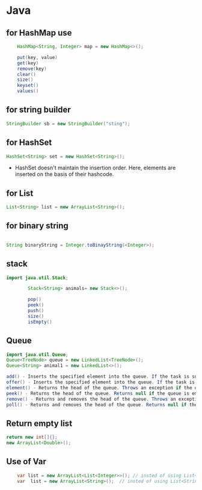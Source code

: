 # Java

## for HashMap use
``` java
    HashMap<String, Integer> map = new HashMap<>();

    put(key, value)
    get(key)
    remove(key)
    clear()
    size()
    keyset()
    values()
```

## for string builder
``` java
StringBuilder sb = new StringBuilder("sting");
```

## for HashSet
```  java
HashSet<String> set = new HashSet<String>();
```

- HashSet doesn't maintain the insertion order. Here, elements are inserted on the basis of their hashcode.

## for List
```java 
List<String> list = new ArrayList<String>();
```

## for binary string 
``` java 

String binaryString = Integer.toBinayString(<Integer>);

```

## stack 
``` java
import java.util.Stack;

        Stack<String> animals= new Stack<>();

        pop()
        peek()
        push()
        size()
        isEmpty()
```
## Queue
``` java
import java.util.Queue;
Queue<TreeNode> queue = new LinkedList<TreeNode>();
Queue<String> animal1 = new LinkedList<>();

add() - Inserts the specified element into the queue. If the task is successful, add() returns true, if not it throws an exception.
offer() - Inserts the specified element into the queue. If the task is successful, offer() returns true, if not it returns false.
element() - Returns the head of the queue. Throws an exception if the queue is empty.
peek() - Returns the head of the queue. Returns null if the queue is empty.
remove() - Returns and removes the head of the queue. Throws an exception if the queue is empty.
poll() - Returns and removes the head of the queue. Returns null if the queue is empty.

```
## Return empty list
``` java
return new int[]{};
new ArrayList<Double>();
```

## Use of Var
``` java
    var list = new ArrayList<List<Integer>>(); // insted of using List<List<Integer>> list = new ArrayList<List<Integer>>();
    var  list = new ArrayList<String>();  // insted of using List<String> list = new ArrayList<String>();
```
